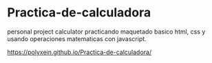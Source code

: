 # Practica-de-calculadora

personal project calculator
practicando maquetado basico
html, css y usando operaciones matematicas con javascript.

https://polyxein.github.io/Practica-de-calculadora/
